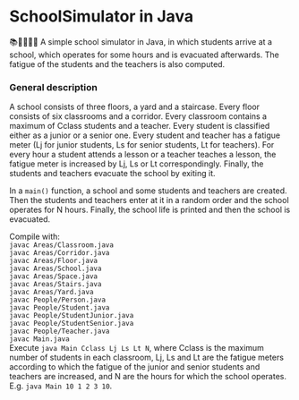 # SchoolSimulator in Java
📚🧑‍🎓👨‍🏫 A simple school simulator in Java, in which students arrive at a school, which operates for some hours and is evacuated afterwards. The fatigue of the students and the teachers is also computed.

### General description

A school consists of three floors, a yard and a staircase. Every floor consists of six classrooms and a corridor. Every classroom contains a maximum of Cclass students and a teacher.
Every student is classified either as a junior or a senior one.
Every student and teacher has a fatigue meter (Lj for junior students, Ls for senior students, Lt for teachers).
For every hour a student attends a lesson or a teacher teaches a lesson, the fatigue meter is increased by Lj, Ls or Lt correspondingly.
Finally, the students and teachers evacuate the school by exiting it.

In a `main()` function, a school and some students and teachers are created. Then the students and teachers enter at it in a random order and the school operates for N hours. Finally, the school life is printed and then the school is evacuated.

Compile with:<br/>
`javac Areas/Classroom.java`<br/>
`javac Areas/Corridor.java`<br/>
`javac Areas/Floor.java`<br/>
`javac Areas/School.java`<br/>
`javac Areas/Space.java`<br/>
`javac Areas/Stairs.java`<br/>
`javac Areas/Yard.java`<br/>
`javac People/Person.java`<br/>
`javac People/Student.java`<br/>
`javac People/StudentJunior.java`<br/>
`javac People/StudentSenior.java`<br/>
`javac People/Teacher.java`<br/>
`javac Main.java`<br/>
Execute `java Main Cclass Lj Ls Lt N`, where Cclass is the maximum number of students in each classroom, Lj, Ls and Lt are the fatigue meters according to which the fatigue of the junior and senior students and teachers are increased, and N are the hours for which the school operates. E.g. `java Main 10 1 2 3 10`.
